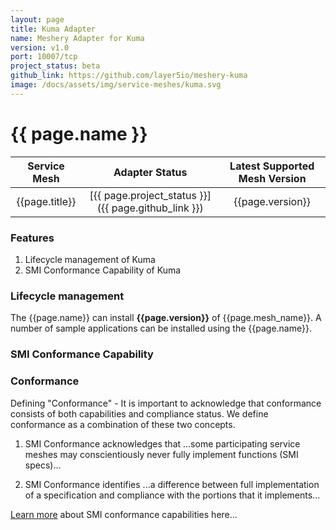 ```yaml
---
layout: page
title: Kuma Adapter
name: Meshery Adapter for Kuma
version: v1.0
port: 10007/tcp
project_status: beta
github_link: https://github.com/layer5io/meshery-kuma
image: /docs/assets/img/service-meshes/kuma.svg
---
```


# {{ page.name }}

|  Service Mesh  |                   Adapter Status                    | Latest Supported Mesh Version |
| :------------: | :-------------------------------------------------: | :---------------------------: |
| {{page.title}} | [{{ page.project_status }}]({{ page.github_link }}) |       {{page.version}}        |

### Features

1. Lifecycle management of Kuma
1. SMI Conformance Capability of Kuma

### Lifecycle management

The {{page.name}} can install **{{page.version}}** of {{page.mesh_name}}. A number of sample applications can be installed using the {{page.name}}.

### SMI Conformance Capability

### Conformance

Defining "Conformance" - It is important to acknowledge that conformance consists of both capabilities and compliance status. We define conformance as a combination of these two concepts.

1. SMI Conformance acknowledges that
   ...some participating service meshes may conscientiously never fully implement functions (SMI specs)...

2. SMI Conformance identifies
   ...a difference between full implementation of a specification and compliance with the portions that it implements...

[Learn more](https://meshery.layer5.io/docs/functionality/smi-conformance) about SMI conformance capabilities here...
